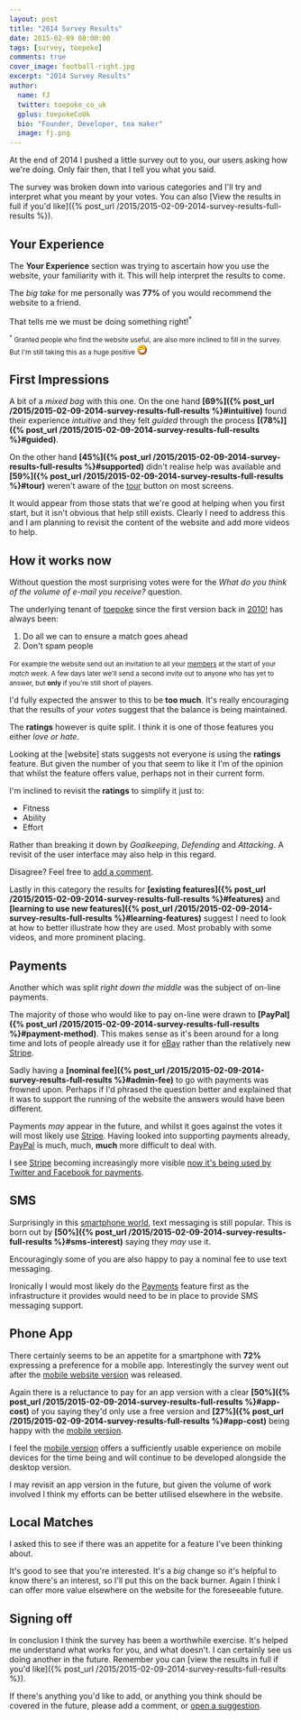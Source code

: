 ```yaml
---
layout: post
title: "2014 Survey Results"
date: 2015-02-09 08:00:00
tags: [survey, toepoke]
comments: true
cover_image: football-right.jpg
excerpt: "2014 Survey Results"
author:
  name: fJ
  twitter: toepoke_co_uk
  gplus: toepokeCoUk
  bio: "Founder, Developer, tea maker"
  image: fj.png
---
```

At the end of 2014 I pushed a little survey out to you, our users asking how we're doing.
Only fair then, that I tell you what you said.  

The survey was broken down into various categories and I'll try and interpret what you meant by your votes.  You can also [View the results in full if you'd like]({% post_url /2015/2015-02-09-2014-survey-results-full-results %}).

## Your Experience

The **Your Experience** section was trying to ascertain how you use the website, your familiarity with it.  This will help interpret the results to come.

The _big take_ for me personally was **77%** of you would recommend the website to a friend.

<div id="recommend" class="sk-spinner sk-spinner-pulse"></div>

That tells me we must be doing something right!<sup>*</sup>

<small><sup>*</sup> Granted people who find the website useful, are also more inclined to fill in the survey.  But I'm still taking this as a huge positive <img src="/images/grin.png" alt="grin" title="grin" /></small>

## First Impressions

A bit of a *mixed bag* with this one. On the one hand **[69%]({% post_url /2015/2015-02-09-2014-survey-results-full-results %}#intuitive)** found their experience *intuitive* and they felt *guided* through the process **[(78%)]({% post_url /2015/2015-02-09-2014-survey-results-full-results %}#guided)**.  

On the other hand **[45%]({% post_url /2015/2015-02-09-2014-survey-results-full-results %}#supported)** didn't realise help was available and **[59%]({% post_url /2015/2015-02-09-2014-survey-results-full-results %}#tour)** weren't aware of the <a href="https://toepoke.co.uk/about.aspx/change-log?version=1.0.0024">tour</a> button on most screens.

<div id="tour" class="sk-spinner sk-spinner-pulse"></div>

It would appear from those stats that we're good at helping when you first start, but it isn't obvious that help still exists.  Clearly I need to address this and I am planning to revisit the content of the website and add more videos to help.

## How it works now

Without question the most surprising votes were for the *What do you think of the volume of e-mail you receive?* question.

The underlying tenant of <a href="https://toepoke.co.uk">toepoke</a> since the first version back in <a href="https://toepoke.co.uk/about.aspx/history">2010!</a> has always been:

1. Do all we can to ensure a match goes ahead
2. Don't spam people

<small>For example the website send out an invitation to all your <a href="https://toepoke.co.uk/about.aspx/glossary#member">members</a> at the start of your *match week*.  A few days later we'll send a second invite out to anyone who has yet to answer, but **only** if you're still short of players.</small>

<div id="e-mail-volume" class="sk-spinner sk-spinner-pulse"></div>

I'd fully expected the answer to this to be **too much**.  It's really encouraging that the results of *your votes* suggest that the balance is being maintained.

The **ratings** however is quite split.  I think it is one of those features you either *love or hate*.

<div id="ratings"></div>

Looking at the [website] stats suggests not everyone is using the **ratings** feature.  But given the number of you that seem to like it I'm of the opinion that whilst the feature offers value, perhaps not in their current form.

I'm inclined to revisit the **ratings** to simplify it just to:

* Fitness
* Ability
* Effort

Rather than breaking it down by *Goalkeeping*, *Defending* and *Attacking*.  A revisit of the user interface may also help in this regard.

Disagree?  Feel free to <a href="#disqus_thread">add a comment</a>.

Lastly in this category the results for **[existing features]({% post_url /2015/2015-02-09-2014-survey-results-full-results %}#features)** and **[learning to use new features]({% post_url /2015/2015-02-09-2014-survey-results-full-results %}#learning-features)** suggest I need to look at how to better illustrate how they are used.  Most probably with some videos, and more prominent placing.

## Payments

Another which was split *right down the middle* was the subject of on-line payments.

<div id="pay-share" class="sk-spinner sk-spinner-pulse"></div>

The majority of those who would like to pay on-line were drawn to **[PayPal]({% post_url /2015/2015-02-09-2014-survey-results-full-results %}#payment-method)**.  This makes sense as it's been around for a long time and lots of people already use it for <a href="http://ebay.co.uk">eBay</a> rather than the relatively new <a href="https://stripe.com">Stripe</a>.

Sadly having a **[nominal fee]({% post_url /2015/2015-02-09-2014-survey-results-full-results %}#admin-fee)** to go with payments was frowned upon.  Perhaps if I'd phrased the question better and explained that it was to support the running of the website the answers would have been different.

Payments *may* appear in the future, and whilst it goes against the votes it will most likely use <a href="https://stripe.com">Stripe</a>.  Having looked into supporting payments already, <a href="https://paypal.co.uk">PayPal</a> is much, much, **much** more difficult to deal with.

I see <a href="https://stripe.com">Stripe</a> becoming increasingly more visible <a href="http://www.engadget.com/2014/09/26/facebook-buy-stripe/">now it's being used by Twitter and Facebook for payments</a>.

## SMS

Surprisingly in this <a href="http://www.pewresearch.org/fact-tank/2014/01/09/americans-with-just-basic-cell-phones-are-a-dwindling-breed/">smartphone world</a>, text messaging is still popular.  This is born out by **[50%]({% post_url /2015/2015-02-09-2014-survey-results-full-results %}#sms-interest)** saying they *may* use it.

Encouragingly some of you are also happy to pay a nominal fee to use text messaging.

<div id="sms-fee" class="sk-spinner sk-spinner-pulse"></div>

Ironically I would most likely do the <a href="#payments">Payments</a> feature first as the infrastructure it provides would need to be in place to provide SMS messaging support.

## Phone App

There certainly seems to be an appetite for a smartphone with **72%** expressing a preference for a mobile app.  Interestingly the survey went out after the <a href="https://toepoke.co.uk/about.aspx/change-log?version=1.2.0006">mobile website version</a> was released.

<div id="prefer-app" class="sk-spinner sk-spinner-pulse"></div>

Again there is a reluctance to pay for an app version with a clear **[50%]({% post_url /2015/2015-02-09-2014-survey-results-full-results %}#app-cost)** of you saying they'd only use a free version and **[27%]({% post_url /2015/2015-02-09-2014-survey-results-full-results %}#app-cost)** being happy with the <a href="https://toepoke.co.uk/about.aspx/change-log?version=1.2.0006">mobile version</a>.

I feel the <a href="https://toepoke.co.uk/about.aspx/change-log?version=1.2.0006">mobile version</a> offers a sufficiently usable experience on mobile devices for the time being and will continue to be developed alongside the desktop version.  

I may revisit an app version in the future, but given the volume of work involved I think my efforts can be better utilised elsewhere in the website.

## Local Matches

I asked this to see if there was an appetite for a feature I've been thinking about.  

<div id="another-team" class="sk-spinner sk-spinner-pulse"></div>

It's good to see that you're interested.  It's a *big* change so it's helpful to know there's an interest, so I'll put this on the back burner.  Again I think I can offer more value elsewhere on the website for the foreseeable future.

## Signing off

In conclusion I think the survey has been a worthwhile exercise.  It's helped me understand what works for you, and what doesn't.  I can certainly see us doing another in the future.  Remember you can [view the results in full if you'd like]({% post_url /2015/2015-02-09-2014-survey-results-full-results %}).

If there's anything you'd like to add, or anything you think should be covered in the future, please add a comment, or <a href="https://toepoke.uservoice.com/forums/36616-general">open a suggestion</a>.

<script type="text/javascript" src="https://www.google.com/jsapi"></script>
<script type="text/javascript" src="/images/posts/2015/2015-02-09-2014-survey-results.js"></script>
